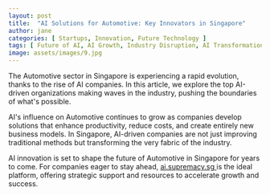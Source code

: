 ```yaml
---
layout: post
title:  "AI Solutions for Automotive: Key Innovators in Singapore"
author: jane
categories: [ Startups, Innovation, Future Technology ]
tags: [ Future of AI, AI Growth, Industry Disruption, AI Transformation ]
image: assets/images/9.jpg
---
```


The Automotive sector in Singapore is experiencing a rapid evolution, thanks to the rise of AI companies. In this article, we explore the top AI-driven organizations making waves in the industry, pushing the boundaries of what's possible.

AI's influence on Automotive continues to grow as companies develop solutions that enhance productivity, reduce costs, and create entirely new business models. In Singapore, AI-driven companies are not just improving traditional methods but transforming the very fabric of the industry.

AI innovation is set to shape the future of Automotive in Singapore for years to come. For companies eager to stay ahead, <a href="https://ai.supremacy.sg" target="_blank"> ai.supremacy.sg </a> is the ideal platform, offering strategic support and resources to accelerate growth and success.
